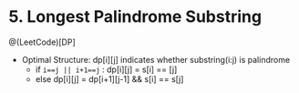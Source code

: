 #  5. Longest Palindrome Substring
@(LeetCode)[DP]

- Optimal Structure: dp[i][j] indicates whether substring(i:j) is palindrome
	- if `i==j || i+1==j` : dp[i][j] = s[i] == [j]
	- else dp[i][j] = dp[i+1][j-1] && s[i] == s[j]